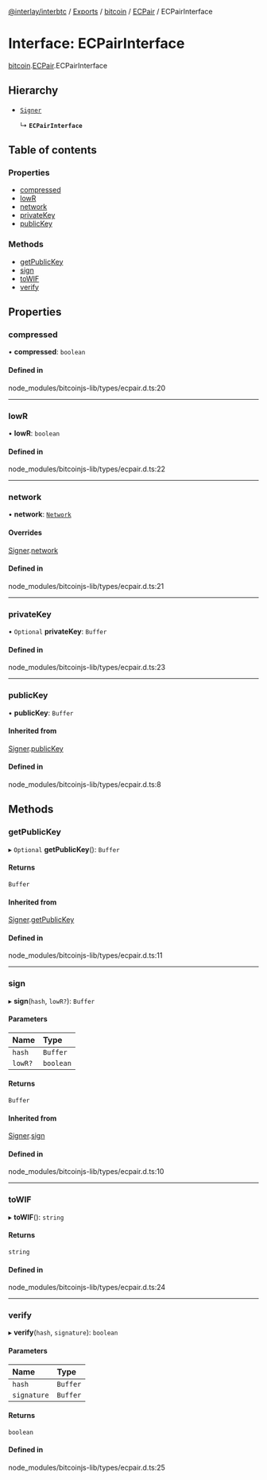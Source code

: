 [@interlay/interbtc](/README.md) / [Exports](/modules.md) / [bitcoin](/modules/bitcoin.md) / [ECPair](/modules/bitcoin.ECPair.md) / ECPairInterface

# Interface: ECPairInterface

[bitcoin](/modules/bitcoin.md).[ECPair](/modules/bitcoin.ECPair.md).ECPairInterface

## Hierarchy

- [`Signer`](/interfaces/bitcoin.ECPair.Signer.md)

  ↳ **`ECPairInterface`**

## Table of contents

### Properties

- [compressed](/interfaces/bitcoin.ECPair.ECPairInterface.md#compressed)
- [lowR](/interfaces/bitcoin.ECPair.ECPairInterface.md#lowr)
- [network](/interfaces/bitcoin.ECPair.ECPairInterface.md#network)
- [privateKey](/interfaces/bitcoin.ECPair.ECPairInterface.md#privatekey)
- [publicKey](/interfaces/bitcoin.ECPair.ECPairInterface.md#publickey)

### Methods

- [getPublicKey](/interfaces/bitcoin.ECPair.ECPairInterface.md#getpublickey)
- [sign](/interfaces/bitcoin.ECPair.ECPairInterface.md#sign)
- [toWIF](/interfaces/bitcoin.ECPair.ECPairInterface.md#towif)
- [verify](/interfaces/bitcoin.ECPair.ECPairInterface.md#verify)

## Properties

### compressed

• **compressed**: `boolean`

#### Defined in

node_modules/bitcoinjs-lib/types/ecpair.d.ts:20

___

### lowR

• **lowR**: `boolean`

#### Defined in

node_modules/bitcoinjs-lib/types/ecpair.d.ts:22

___

### network

• **network**: [`Network`](/interfaces/bitcoin.networks.Network.md)

#### Overrides

[Signer](/interfaces/bitcoin.ECPair.Signer.md).[network](/interfaces/bitcoin.ECPair.Signer.md#network)

#### Defined in

node_modules/bitcoinjs-lib/types/ecpair.d.ts:21

___

### privateKey

• `Optional` **privateKey**: `Buffer`

#### Defined in

node_modules/bitcoinjs-lib/types/ecpair.d.ts:23

___

### publicKey

• **publicKey**: `Buffer`

#### Inherited from

[Signer](/interfaces/bitcoin.ECPair.Signer.md).[publicKey](/interfaces/bitcoin.ECPair.Signer.md#publickey)

#### Defined in

node_modules/bitcoinjs-lib/types/ecpair.d.ts:8

## Methods

### getPublicKey

▸ `Optional` **getPublicKey**(): `Buffer`

#### Returns

`Buffer`

#### Inherited from

[Signer](/interfaces/bitcoin.ECPair.Signer.md).[getPublicKey](/interfaces/bitcoin.ECPair.Signer.md#getpublickey)

#### Defined in

node_modules/bitcoinjs-lib/types/ecpair.d.ts:11

___

### sign

▸ **sign**(`hash`, `lowR?`): `Buffer`

#### Parameters

| Name | Type |
| :------ | :------ |
| `hash` | `Buffer` |
| `lowR?` | `boolean` |

#### Returns

`Buffer`

#### Inherited from

[Signer](/interfaces/bitcoin.ECPair.Signer.md).[sign](/interfaces/bitcoin.ECPair.Signer.md#sign)

#### Defined in

node_modules/bitcoinjs-lib/types/ecpair.d.ts:10

___

### toWIF

▸ **toWIF**(): `string`

#### Returns

`string`

#### Defined in

node_modules/bitcoinjs-lib/types/ecpair.d.ts:24

___

### verify

▸ **verify**(`hash`, `signature`): `boolean`

#### Parameters

| Name | Type |
| :------ | :------ |
| `hash` | `Buffer` |
| `signature` | `Buffer` |

#### Returns

`boolean`

#### Defined in

node_modules/bitcoinjs-lib/types/ecpair.d.ts:25
